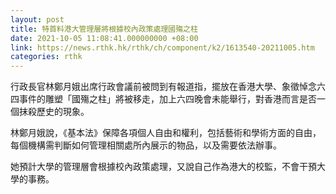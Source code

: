 ```yaml
---
layout: post
title: 特首料港大管理層將根據校內政策處理國殤之柱
date: 2021-10-05 11:08:41.000000000 +08:00
link: https://news.rthk.hk/rthk/ch/component/k2/1613540-20211005.htm
categories: rthk
---
```


行政長官林鄭月娥出席行政會議前被問到有報道指，擺放在香港大學、象徵悼念六四事件的雕塑「國殤之柱」將被移走，加上六四晚會未能舉行，對香港而言是否一個抹殺歷史的現象。

林鄭月娥說，《基本法》保障各項個人自由和權利，包括藝術和學術方面的自由，每個機構需判斷如何管理相關處所內展示的物品，以及需要依法辦事。

她預計大學的管理層會根據校內政策處理，又說自己作為港大的校監，不會干預大學的事務。
